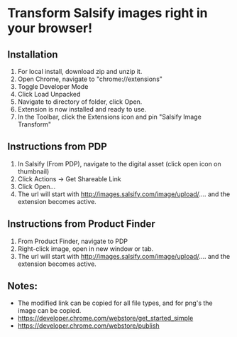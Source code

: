 # Transform Salsify images right in your browser!

## Installation
1. For local install, download zip and unzip it.
2. Open Chrome, navigate to "chrome://extensions"
3. Toggle Developer Mode
4. Click Load Unpacked
5. Navigate to directory of folder, click Open.
6. Extension is now installed and ready to use.
7. In the Toolbar, click the Extensions icon and pin "Salsify Image Transform"


## Instructions from PDP
1. In Salsify (From PDP), navigate to the digital asset (click open icon on thumbnail)
2. Click Actions -> Get Shareable Link
3. Click Open...
4. The url will start with http://images.salsify.com/image/upload/.... and the extension becomes active.

## Instructions from Product Finder
1. From Product Finder, navigate to PDP
2. Right-click image, open in new window or tab. 
3. The url will start with http://images.salsify.com/image/upload/.... and the extension becomes active.

## Notes:
* The modified link can be copied for all file types, and for png's the image can be copied.
* https://developer.chrome.com/webstore/get_started_simple
* https://developer.chrome.com/webstore/publish

